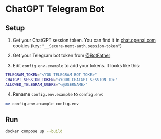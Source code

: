 # ChatGPT Telegram Bot

## Setup
1. Get your ChatGPT session token. You can find it in [chat.openai.com](https://chat.openai.com) cookies (key: `"__Secure-next-auth.session-token"`)

2. Get your Telegram bot token from [@BotFather](https://t.me/BotFather)

3. Edit `config.env.example` to add your tokens. It looks like this:
```bash
TELEGRAM_TOKEN="<YOU TELEGRAM BOT TOKE>"
CHATGPT_SESSION_TOKEN="<YOUR CHATGPT SESSION ID>"
ALLOWED_TELEGRAM_USERS="<@USERNAME>"
```

4. Rename `config.env.example` to `config.env`:
```bash
mv config.env.example config.env
```

## Run

```bash
docker compose up --build
```
